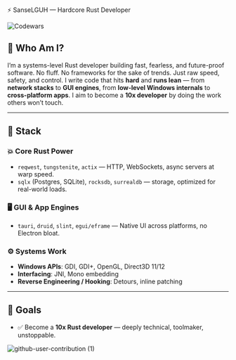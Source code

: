 ⚡ SanseLGUH — Hardcore Rust Developer

![Codewars](https://github.r2v.ch/codewars?user=SanseLGUH)

## 🧠 Who Am I?

I’m a systems-level Rust developer building fast, fearless, and future-proof software.
No fluff. No frameworks for the sake of trends. Just raw speed, safety, and control.
I write code that hits **hard** and **runs lean** — from **network stacks** to **GUI engines**, from **low-level Windows internals** to **cross-platform apps**. I aim to become a **10x developer** by doing the work others won’t touch.

---

## 🔧 Stack

### 💥 Core Rust Power
- `reqwest`, `tungstenite`, `actix` — HTTP, WebSockets, async servers at warp speed.
- `sqlx` (Postgres, SQLite), `rocksdb`, `surrealdb` — storage, optimized for real-world loads.

### 🖥 GUI & App Engines
- `tauri`, `druid`, `slint`, `egui/eframe` — Native UI across platforms, no Electron bloat.
  
### ⚙️ Systems Work
- **Windows APIs**: GDI, GDI+, OpenGL, Direct3D 11/12
- **Interfacing**: JNI, Mono embedding
- **Reverse Engineering / Hooking**: Detours, inline patching

---

## 🧬 Goals
- ✅ Become a **10x Rust developer** — deeply technical, toolmaker, unstoppable.



![github-user-contribution (1)](https://github.com/user-attachments/assets/7f909faa-cdbc-44fc-8e61-7df48ee5e0c2)

